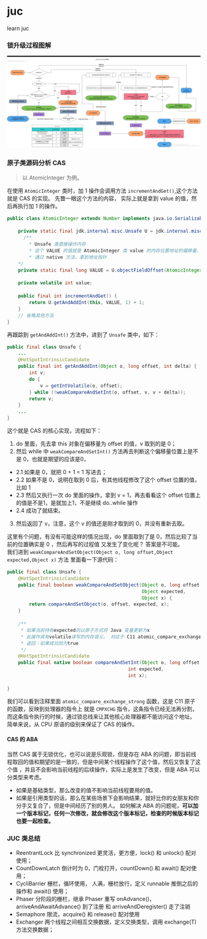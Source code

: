 # juc
learn juc

### 锁升级过程图解

![synchronized_update](images/synchronized_update.png)

### 原子类源码分析 CAS
> 以 AtomicInteger 为例。

在使用 `AtomicInteger` 类时，加 1 操作会调用方法 `incrementAndGet()`,这个方法就是 CAS 的实现。
先瞥一眼这个方法的内容， 实际上就是拿到 value 的值，然后再执行加 1 的操作。
```java
public class AtomicInteger extends Number implements java.io.Serializable {

	private static final jdk.internal.misc.Unsafe U = jdk.internal.misc.Unsafe.getUnsafe();
      /**
        * Unsafe 类直接操作内存
        * 这个 VALUE 的值就是 AtomicInteger 类 value 的内存位置地址的偏移量，
        * 通过 native 方法，拿到地址指针
	*/
	private static final long VALUE = U.objectFieldOffset(AtomicInteger.class, "value");

	private volatile int value;
	
	public final int incrementAndGet() {
		return U.getAndAddInt(this, VALUE, 1) + 1;
	}
	// 省略其他方法
}
```
再跟踪到 `getAndAddInt()` 方法中，进到了 `Unsafe` 类中，如下：
```java
public final class Unsafe {
	...
	@HotSpotIntrinsicCandidate
	public final int getAndAddInt(Object o, long offset, int delta) {
		int v;
		do {
			v = getIntVolatile(o, offset);
		} while (!weakCompareAndSetInt(o, offset, v, v + delta));
		return v;
	}
	...
}
```
这个就是 CAS 的核心实现，流程如下：
1. do 里面，先去拿 this 对象在偏移量为 offset 的值，v 取到的是 0；
2. 然后 while 中 `weakCompareAndSetInt()` 方法再去判断这个偏移量位置上是不是 0，也就是期望的应该是0，
  - 2.1 如果是 0，就把 0 + 1 = 1 写进去；
  - 2.2 如果不是 0，说明在取到 0 后，有其他线程修改了这个 offset 位置的值，比如 1
  - 2.3 然后又执行一次 do 里面的操作，拿到 v = 1，再去看看这个 offset 位置上的值是不是1，是就加上1，不是继续 do..while 操作
  - 2.4 成功了就结束。
3. 然后返回了 v，注意，这个 v 的值还是刚才取到的 0，并没有重新去取。

这里有个问题，有没有可能这样的情况出现，do 里面取到了是 0，然后比较了当前的位置确实是 0 ，然后再写的过程值
又发生了变化呢？ 答案是不可能。  
我们进到 `weakCompareAndSetObject(Object o, long offset,Object expected,Object x)` 方法
里面看一下源代码：
```java
public final class Unsafe {
    @HotSpotIntrinsicCandidate
    public final boolean weakCompareAndSetObject(Object o, long offset,
                                                 Object expected,
	                                             Object x) {
        return compareAndSetObject(o, offset, expected, x);
	}

    /**
     * 如果当前持有expected则以原子方式将 Java 变量更新为x
     * 此操作具有volatile读写的内存语义。 对应于 C11 atomic_compare_exchange_strong。
     * 返回：如果成功则为true
     */
    @HotSpotIntrinsicCandidate
    public final native boolean compareAndSetInt(Object o, long offset,
	                                        int expected,
	                                        int x);

}
```
我们可以看到注释里面 `atomic_compare_exchange_strong` 函数，这是 C11 原子的函数，反映到处理器的指令上
就是 `CMPXCHG` 指令，这条指令已经无法再分割，而这条指令执行的时候，通过锁总线来让其他核心处理器都不能访问这个地址。
简单来说，从 CPU 原语的级别来保证了 CAS 的操作。

#### CAS 的 ABA
当然 CAS 属于无锁优化，也可以说是乐观锁，但是存在 ABA 的问题，即当前线程取回的值和期望的是一致的，但是中间某个线程操作了这个值，然后又恢复了这个值
，并且不会影响当前线程的后续操作，实际上是发生了改变，但是 ABA 可以分类型来考虑。
  - 如果是基础类型，那么改变的值不影响当前线程要用的值。
  - 如果是引用类型的话，那么在某些场景下会影响结果，就好比你的女朋友和你分手又复合了，但是中间经历了别的男人。
如何解决 ABA 的问题呢，**可以加一个版本标记，任何一次修改，就会修改这个版本标记，检查的时候版本标记也要一起检查。**

### JUC 类总结  
  - ReentrantLock 比 synchronized 更灵活，更方便，lock() 和 unlock() 配对使用；
  - CountDownLatch 倒计时为 0，门栓打开，countDown() 和 await() 配对使用；
  - CycliBarrier  栅栏，循环使用， 人满，栅栏放行，定义 runnable 推倒之后的操作和 await() 使用；
  - Phaser 分阶段的栅栏，继承 Phaser 重写 onAdvance()，arriveAndAwaitAdvance() 到了注册 和 arriveAndDeregister() 走了注销
  - Semaphore 限流，acquire() 和 release() 配对使用
  - Exchanger 两个线程之间相互交换数据，定义交换类型，调用 exchange(T) 方法交换数据；
